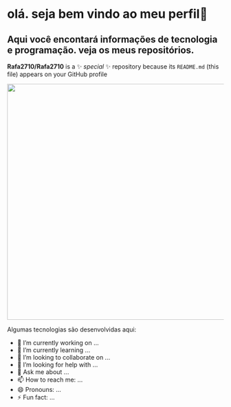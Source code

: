 # olá. seja bem vindo ao meu perfil👋
## Aqui você encontará informações de tecnologia e programação. veja os meus repositórios. 

**Rafa2710/Rafa2710** is a ✨ _special_ ✨ repository because its `README.md` (this file) appears on your GitHub profile

<div id="header" align="center">
  <img src="https://media.giphy.com/media/12W5Sg2koWYnwA/giphy.gif" width="550"/>
</div>


Algumas tecnologias são desenvolvidas aqui:

- 🔭 I’m currently working on ...
- 🌱 I’m currently learning ...
- 👯 I’m looking to collaborate on ...
- 🤔 I’m looking for help with ...
- 💬 Ask me about ...
- 📫 How to reach me: ...
- 😄 Pronouns: ...
- ⚡ Fun fact: ...

